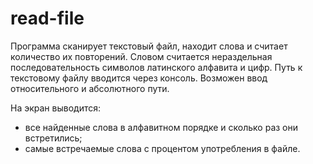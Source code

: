 # read-file

Программа сканирует текстовый файл, находит слова и считает количество их повторений. Словом считается нераздельная последовательность символов латинского алфавита и цифр.
Путь к текстовому файлу вводится через консоль. Возможен ввод относительного и абсолютного пути. 


На экран выводится: 
- все найденные слова в алфавитном порядке и сколько раз они встретились;
- самые встречаемые слова с процентом употребления в файле.
